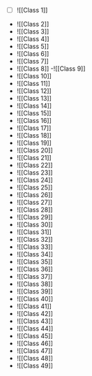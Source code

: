 - [ ]   ![[Class 1]]
-   ![[Class 2]]
-   ![[Class 3]]
-   ![[Class 4]]
-   ![[Class 5]]
-   ![[Class 6]]
-   ![[Class 7]]
-   ![[Class 8]]
-![[Class 9]]
-   ![[Class 10]]
-   ![[Class 11]]
-   ![[Class 12]]
-   ![[Class 13]]
-   ![[Class 14]]
-   ![[Class 15]]
-   ![[Class 16]]
-   ![[Class 17]]
-   ![[Class 18]]
-   ![[Class 19]]
-   ![[Class 20]]
-   ![[Class 21]]
-   ![[Class 22]]
-   ![[Class 23]]
-   ![[Class 24]]
-   ![[Class 25]]
-   ![[Class 26]]
-   ![[Class 27]]
-   ![[Class 28]]
-   ![[Class 29]]
-   ![[Class 30]]
-   ![[Class 31]]
-   ![[Class 32]]
-   ![[Class 33]]
-   ![[Class 34]]
-   ![[Class 35]]
-   ![[Class 36]]
-   ![[Class 37]]
-   ![[Class 38]]
-   ![[Class 39]]
-   ![[Class 40]]
-   ![[Class 41]]
-   ![[Class 42]]
-   ![[Class 43]]
-   ![[Class 44]]
-   ![[Class 45]]
-   ![[Class 46]]
-   ![[Class 47]]
-   ![[Class 48]]
-   ![[Class 49]]